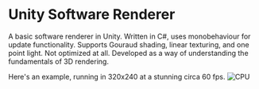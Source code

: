 # Unity Software Renderer
 A basic software renderer in Unity. Written in C#, uses monobehaviour for update functionality. Supports Gouraud shading, linear texturing, and one point light. Not optimized at all. Developed as a way of understanding the fundamentals of 3D rendering.

 Here's an example, running in 320x240 at a stunning circa 60 fps.
![CPU](https://github.com/Antonhejhejhej/Software-Renderer-Unity/assets/123376072/d5125f39-613c-4a44-a386-8db844ffab7c)

